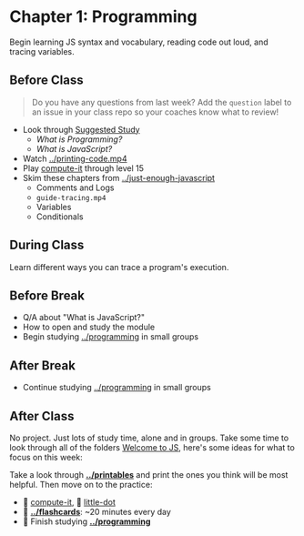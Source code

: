 # Chapter 1: Programming

Begin learning JS syntax and vocabulary, reading code out loud, and tracing
variables.

## Before Class

> Do you have any questions from last week? Add the `question` label to an issue
> in your class repo so your coaches know what to review!

- Look through [Suggested Study](./suggested-study.md)
  - _What is Programming?_
  - _What is JavaScript?_
- Watch [../printing-code.mp4](../printing-code.mp4)
- Play [compute-it](http://compute-it.toxicode.fr/) through level 15
- Skim these chapters from
  [../just-enough-javascript](../just-enough-javascript)
  - Comments and Logs
  - `guide-tracing.mp4`
  - Variables
  - Conditionals

## During Class

Learn different ways you can trace a program's execution.

## Before Break

- Q/A about "What is JavaScript?"
- How to open and study the module
- Begin studying [../programming](../programming) in small groups

## After Break

- Continue studying [../programming](../programming) in small groups

## After Class

No project. Just lots of study time, alone and in groups. Take some time to look
through all of the folders
[Welcome to JS](https://github.com/hackyourfuturebelgium/welcome-to-js), here's
some ideas for what to focus on this week:

Take a look through **[../printables](../printables)** and print the ones you
think will be most helpful. Then move on to the practice:

- 🥚 [compute-it](http://compute-it.toxicode.fr/), 🐣
  [little-dot](http://little-dot.toxicode.fr/)
- 🥚 **[../flashcards](../flashcards)**: ~20 minutes every day
- 🥚 Finish studying **[../programming](../programming)**
